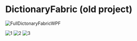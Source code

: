 # DictionaryFabric (old project)

![FullDictonaryFabricWPF](https://user-images.githubusercontent.com/63106764/223408467-dc2d99d1-603e-49ba-ac25-5a7243f15c89.jpg)

![1](https://user-images.githubusercontent.com/63106764/223408484-d57f8202-76f2-45d8-867a-a5b45dd01c5b.jpg)
![2](https://user-images.githubusercontent.com/63106764/223408488-ceab1e36-7a6d-4233-9e8b-dd6ff9957248.jpg)
![3](https://user-images.githubusercontent.com/63106764/223408489-f8f666c2-ad2b-41ef-8094-cf941416d470.jpg)
